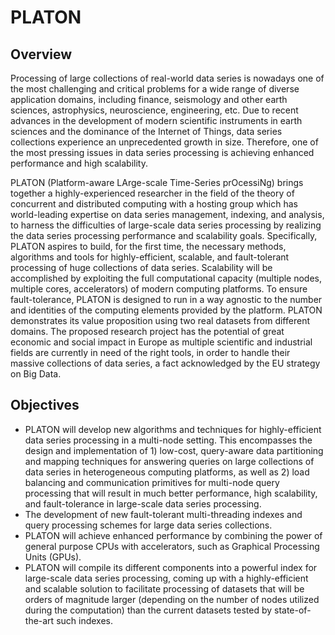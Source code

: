 # PLATON

## Overview

Processing of large collections of real-world data series is nowadays one of the most challenging and critical problems for a wide range of diverse application domains, including finance, seismology and other earth sciences, astrophysics, neuroscience, engineering, etc. Due to recent advances in the development of modern scientific instruments in earth sciences and the dominance of the Internet of Things, data series collections experience an unprecedented growth in size. Therefore, one of the most pressing issues in data series processing is achieving enhanced performance and high scalability.

PLATON (Platform-aware LArge-scale Time-Series prOcessiNg) brings together a highly-experienced researcher in the field of the theory of concurrent and distributed computing with a hosting group which has world-leading expertise on data series management, indexing, and analysis, to harness the difficulties of large-scale data series processing by realizing the data series processing performance and scalability goals. Specifically, PLATON aspires to build, for the first time, the necessary methods, algorithms and tools for highly-efficient, scalable, and fault-tolerant processing of huge collections of data series. Scalability will be accomplished by exploiting the full computational capacity (multiple nodes, multiple cores, accelerators) of modern computing platforms. To ensure fault-tolerance, PLATON is designed to run in a way agnostic to the number and identities of the computing elements provided by the platform. PLATON demonstrates its value proposition using two real datasets from different domains. The proposed research project has the potential of great economic and social impact in Europe as multiple scientific and industrial fields are currently in need of the right tools, in order to handle their massive collections of data series, a fact acknowledged by the EU strategy on Big Data.

## Objectives

* PLATON will develop new algorithms and techniques for highly-efficient data series processing in a multi-node setting. This encompasses the design and implementation of 1) low-cost, query-aware data partitioning and mapping techniques for answering queries on large collections of data series in heterogeneous computing platforms, as well as 2) load balancing and communication primitives for multi-node query processing that will result in much better performance, high scalability, and fault-tolerance in large-scale data series processing.
* The development of new fault-tolerant multi-threading indexes and query processing schemes for large data series collections.
* PLATON will achieve enhanced performance by combining the power of general purpose CPUs with accelerators, such as Graphical Processing Units (GPUs).
* PLATON will compile its different components into a powerful index for large-scale data series processing, coming up with a highly-efficient and scalable solution to facilitate processing of datasets that will be orders of magnitude larger (depending on the number of nodes utilized during the computation) than the current datasets tested by state-of-the-art such indexes.
